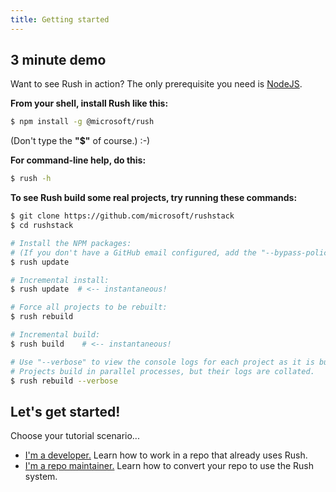 ```yaml
---
title: Getting started
---
```


## 3 minute demo

Want to see Rush in action? The only prerequisite you need is [NodeJS](https://nodejs.org/en/download/).

**From your shell, install Rush like this:**

```sh
$ npm install -g @microsoft/rush
```

(Don't type the **"$"** of course.) :-)

**For command-line help, do this:**

```sh
$ rush -h
```

**To see Rush build some real projects, try running these commands:**

```sh
$ git clone https://github.com/microsoft/rushstack
$ cd rushstack

# Install the NPM packages:
# (If you don't have a GitHub email configured, add the "--bypass-policy" option.)
$ rush update

# Incremental install:
$ rush update  # <-- instantaneous!

# Force all projects to be rebuilt:
$ rush rebuild

# Incremental build:
$ rush build    # <-- instantaneous!

# Use "--verbose" to view the console logs for each project as it is built.
# Projects build in parallel processes, but their logs are collated.
$ rush rebuild --verbose
```

## Let's get started!

Choose your tutorial scenario...

- [I'm a developer.](../../developer/new_developer) Learn how to work in a repo that already uses Rush.
- [I'm a repo maintainer.](../../maintainer/setup_new_repo) Learn how to convert your repo to use the Rush system.
